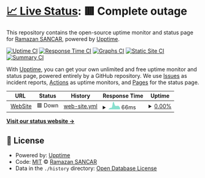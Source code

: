 # [📈 Live Status](https://upptime.ramazansancar.com.tr): <!--live status--> **🟥 Complete outage**

This repository contains the open-source uptime monitor and status page for [Ramazan SANCAR](https://www.ramazansancar.com.tr), powered by [Upptime](https://github.com/upptime/upptime).

[![Uptime CI](https://github.com/ramazansancar/Upptime/workflows/Uptime%20CI/badge.svg)](https://github.com/ramazansancar/Upptime/actions?query=workflow%3A%22Uptime+CI%22)
[![Response Time CI](https://github.com/ramazansancar/Upptime/workflows/Response%20Time%20CI/badge.svg)](https://github.com/ramazansancar/Upptime/actions?query=workflow%3A%22Response+Time+CI%22)
[![Graphs CI](https://github.com/ramazansancar/Upptime/workflows/Graphs%20CI/badge.svg)](https://github.com/ramazansancar/Upptime/actions?query=workflow%3A%22Graphs+CI%22)
[![Static Site CI](https://github.com/ramazansancar/Upptime/workflows/Static%20Site%20CI/badge.svg)](https://github.com/ramazansancar/Upptime/actions?query=workflow%3A%22Static+Site+CI%22)
[![Summary CI](https://github.com/ramazansancar/Upptime/workflows/Summary%20CI/badge.svg)](https://github.com/ramazansancar/Upptime/actions?query=workflow%3A%22Summary+CI%22)

With [Upptime](https://upptime.js.org), you can get your own unlimited and free uptime monitor and status page, powered entirely by a GitHub repository. We use [Issues](https://github.com/ramazansancar/Upptime/issues) as incident reports, [Actions](https://github.com/ramazansancar/Upptime/actions) as uptime monitors, and [Pages](https://upptime.ramazansancar.com.tr) for the status page.

<!--start: status pages-->
<!-- This summary is generated by Upptime (https://github.com/upptime/upptime) -->
<!-- Do not edit this manually, your changes will be overwritten -->
<!-- prettier-ignore -->
| URL | Status | History | Response Time | Uptime |
| --- | ------ | ------- | ------------- | ------ |
| <img alt="" src="https://blog.ramazansancar.com.tr/wp-content/uploads/2019/08/840fc919c6e970bf8ba3cb6fbd822d0c1041cc8b.png" height="13"> [WebSite](https://www.ramazansancar.com.tr) | 🟥 Down | [web-site.yml](https://github.com/ramazansancar/Upptime/commits/HEAD/history/web-site.yml) | <details><summary><img alt="Response time graph" src="./graphs/web-site/response-time-week.png" height="20"> 66ms</summary><br><a href="https://upptime.ramazansancar.com.tr/history/web-site"><img alt="Response time 264" src="https://img.shields.io/endpoint?url=https%3A%2F%2Fraw.githubusercontent.com%2Framazansancar%2FUpptime%2FHEAD%2Fapi%2Fweb-site%2Fresponse-time.json"></a><br><a href="https://upptime.ramazansancar.com.tr/history/web-site"><img alt="24-hour response time 31" src="https://img.shields.io/endpoint?url=https%3A%2F%2Fraw.githubusercontent.com%2Framazansancar%2FUpptime%2FHEAD%2Fapi%2Fweb-site%2Fresponse-time-day.json"></a><br><a href="https://upptime.ramazansancar.com.tr/history/web-site"><img alt="7-day response time 66" src="https://img.shields.io/endpoint?url=https%3A%2F%2Fraw.githubusercontent.com%2Framazansancar%2FUpptime%2FHEAD%2Fapi%2Fweb-site%2Fresponse-time-week.json"></a><br><a href="https://upptime.ramazansancar.com.tr/history/web-site"><img alt="30-day response time 222" src="https://img.shields.io/endpoint?url=https%3A%2F%2Fraw.githubusercontent.com%2Framazansancar%2FUpptime%2FHEAD%2Fapi%2Fweb-site%2Fresponse-time-month.json"></a><br><a href="https://upptime.ramazansancar.com.tr/history/web-site"><img alt="1-year response time 264" src="https://img.shields.io/endpoint?url=https%3A%2F%2Fraw.githubusercontent.com%2Framazansancar%2FUpptime%2FHEAD%2Fapi%2Fweb-site%2Fresponse-time-year.json"></a></details> | <details><summary><a href="https://upptime.ramazansancar.com.tr/history/web-site">0.00%</a></summary><a href="https://upptime.ramazansancar.com.tr/history/web-site"><img alt="All-time uptime 36.51%" src="https://img.shields.io/endpoint?url=https%3A%2F%2Fraw.githubusercontent.com%2Framazansancar%2FUpptime%2FHEAD%2Fapi%2Fweb-site%2Fuptime.json"></a><br><a href="https://upptime.ramazansancar.com.tr/history/web-site"><img alt="24-hour uptime 0.00%" src="https://img.shields.io/endpoint?url=https%3A%2F%2Fraw.githubusercontent.com%2Framazansancar%2FUpptime%2FHEAD%2Fapi%2Fweb-site%2Fuptime-day.json"></a><br><a href="https://upptime.ramazansancar.com.tr/history/web-site"><img alt="7-day uptime 0.00%" src="https://img.shields.io/endpoint?url=https%3A%2F%2Fraw.githubusercontent.com%2Framazansancar%2FUpptime%2FHEAD%2Fapi%2Fweb-site%2Fuptime-week.json"></a><br><a href="https://upptime.ramazansancar.com.tr/history/web-site"><img alt="30-day uptime 0.00%" src="https://img.shields.io/endpoint?url=https%3A%2F%2Fraw.githubusercontent.com%2Framazansancar%2FUpptime%2FHEAD%2Fapi%2Fweb-site%2Fuptime-month.json"></a><br><a href="https://upptime.ramazansancar.com.tr/history/web-site"><img alt="1-year uptime 36.51%" src="https://img.shields.io/endpoint?url=https%3A%2F%2Fraw.githubusercontent.com%2Framazansancar%2FUpptime%2FHEAD%2Fapi%2Fweb-site%2Fuptime-year.json"></a></details>

<!--end: status pages-->

[**Visit our status website →**](https://upptime.ramazansancar.com.tr)

## 📄 License

- Powered by: [Upptime](https://github.com/upptime/upptime)
- Code: [MIT](./LICENSE) © [Ramazan SANCAR](https://www.ramazansancar.com.tr)
- Data in the `./history` directory: [Open Database License](https://opendatacommons.org/licenses/odbl/1-0/)
